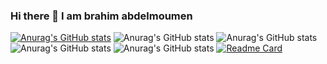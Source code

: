 ### Hi there 👋 I am brahim abdelmoumen
[![Anurag's GitHub stats](https://github-readme-stats.vercel.app/api?username=slyvalomas
)](https://github.com/slyvalomas/github-readme-stats)
![Anurag's GitHub stats](https://github-readme-stats.vercel.app/api?username=slyvalomas&hide=contribs,prs)
![Anurag's GitHub stats](https://github-readme-stats.vercel.app/api?username=slyvalomas&show=reviews,discussions_started,discussions_answered,prs_merged,prs_merged_percentage)
![Anurag's GitHub stats](https://github-readme-stats.vercel.app/api?username=slyvalomas&show_icons=true)
![Anurag's GitHub stats](https://github-readme-stats.vercel.app/api?username=slyvalomas&show_icons=true&theme=radical)
[![Readme Card](https://github-readme-stats.vercel.app/api/pin/?username=slyvalomas&repo=github-readme-stats)](https://github.com/anuraghazra/github-readme-stats)
